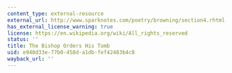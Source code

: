 ```yaml
---
content_type: external-resource
external_url: http://www.sparknotes.com/poetry/browning/section4.rhtml
has_external_license_warning: true
license: https://en.wikipedia.org/wiki/All_rights_reserved
status: ''
title: The Bishop Orders His Tomb
uid: e940d33e-77b0-458d-a1db-fef42483b4c8
wayback_url: ''
---
```

